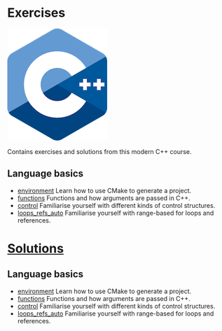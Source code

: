 # Exercises

![logo](../docs/pictures/logo.png)

Contains exercises and solutions from this modern C++ course.

## Language basics

* [environment](environment/README.md) Learn how to use CMake to generate a project.
* [functions](functions/README.md) Functions and how arguments are passed in C++.
* [control](control/README.md) Familiarise yourself with different kinds of control structures.
* [loops_refs_auto](loops_refs_auto/README.md) Familiarise yourself with range-based for loops and references.

# [Solutions](solutions/README.md)

## Language basics

* [environment](solutions/environment/README.md) Learn how to use CMake to generate a project.
* [functions](solutions/functions/README.md) Functions and how arguments are passed in C++.
* [control](solutions/control/README.md) Familiarise yourself with different kinds of control structures.
* [loops_refs_auto](solutions/loops_refs_auto/README.md) Familiarise yourself with range-based for loops and references.

